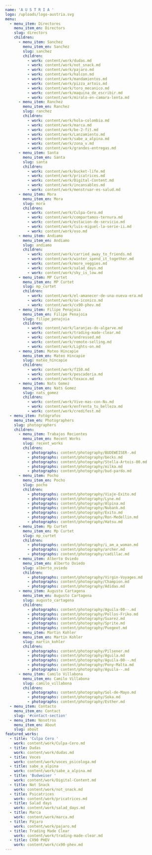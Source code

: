 ```yaml
---
name: 'A U S T R I A '
logo: /uploads/logo-austria.svg
menu:
  - menu_item: Directores
    menu_item_en: Directors
    slug: directors
    children:
      - menu_item: Sanchez
        menu_item_en: Sanchez
        slug: sanchez
        children:
          - work: content/work/dudas.md
          - work: content/work/not_snack.md
          - work: content/work/pajaro.md
          - work: content/work/halcon.md
          - work: content/work/mandamientos.md
          - work: content/work/pizza_artois.md
          - work: content/work/toro_mecanico.md
          - work: content/work/maquina_de_escribir.md
          - work: content/work/miralo-en-camara-lenta.md
      - menu_item: Ranchez
        menu_item_en: Ranchez
        slug: ranchez
        children:
          - work: content/work/hola-colombia.md
          - work: content/work/marca.md
          - work: content/work/be-2-fit.md
          - work: content/work/Lanzamiento.md
          - work: content/work/sabe_a_alpina.md
          - work: content/work/zona_v.md
          - work: content/work/grandes-entregas.md
      - menu_item: Santa
        menu_item_en: Santa
        slug: santa
        children:
          - work: content/work/bucket-life.md
          - work: content/work/pricatrices.md
          - work: content/work/Digital-Content.md
          - work: content/work/incansables.md
          - work: content/work/menstruar-es-salud.md
      - menu_item: Mora
        menu_item_en: Mora
        slug: mora
        children:
          - work: content/work/Culpa-Cero.md
          - work: content/work/compartamos-ternura.md
          - work: content/work/estacion-de-servicio.md
          - work: content/work/luis-miguel-la-serie-ii.md
          - work: content/work/oso.md
      - menu_item: Andiamo
        menu_item_en: Andiamo
        slug: andiamo
        children:
          - work: content/work/carried_away_to_friends.md
          - work: content/work/winter_spend_it_together.md
          - work: content/work/more_veggies.md
          - work: content/work/salad_days.md
          - work: content/work/sky_is_low.md
      - menu_item: MP Curtet
        menu_item_en: MP Curtet
        slug: mp_curtet
        children:
          - work: content/work/el-amanecer-de-una-nueva-era.md
          - work: content/work/se-iconico.md
          - work: content/work/cx90-phev.md
      - menu_item: Filipe Penajoia
        menu_item_en: Filipe Penajoia
        slug: filipe_penajoia
        children:
          - work: content/work/laranjas-do-algarve.md
          - work: content/work/trading-made-clear.md
          - work: content/work/undressed.md
          - work: content/work/remote-selling.md
          - work: content/work/Lights-on.md
      - menu_item: Mateo Hincapie
        menu_item_en: Mateo Hincapie
        slug: mateo_hincapie
        children:
          - work: content/work/f150.md
          - work: content/work/pescaderia.md
          - work: content/work/texaco.md
      - menu_item: Nats Gomez
        menu_item_en: Nats Gomez
        slug: nats_gomez
        children:
          - work: content/work/Vive-mas-con-Nu.md
          - work: content/work/enfrenta_tu_belleza.md
          - work: content/work/credifest.md
  - menu_item: Fotógrafos
    menu_item_en: Photographers
    slug: photographers
    children:
      - menu_item: Trabajos Recientes
        menu_item_en: Recent Works
        slug: recent_works
        children:
          - photographs: content/photography/BUDEWEISER-.md
          - photographs: content/photography/becks.md
          - photographs: content/photography/Stella-Artois-00.md
          - photographs: content/photography/milka.md
          - photographs: content/photography/bud-pardo.md
      - menu_item: Pocho
        menu_item_en: Pocho
        slug: pocho
        children:
          - photographs: content/photography/Viaje-Exito.md
          - photographs: content/photography/Lyne.md
          - photographs: content/photography/Alpina.md
          - photographs: content/photography/Nubank.md
          - photographs: content/photography/Exito.md
          - photographs: content/photography/Ron-Medellin.md
          - photographs: content/photography/Hatsu.md
      - menu_item: Mp Curtet
        menu_item_en: Mp Curtet
        slug: mp_curtet
        children:
          - photographs: content/photography/i_am_a_woman.md
          - photographs: content/photography/archer.md
          - photographs: content/photography/cadillac.md
      - menu_item: Alberto Oviedo
        menu_item_en: Alberto Oviedo
        slug: alberto_oviedo
        children:
          - photographs: content/photography/Virgin-Voyages.md
          - photographs: content/photography/Champion.md
          - photographs: content/photography/Adidas.md
      - menu_item: Augusto Cartagena
        menu_item_en: Augusto Cartagena
        slug: augusto_cartagena
        children:
          - photographs: content/photography/Aguila-00--.md
          - photographs: content/photography/Pollos-Friko.md
          - photographs: content/photography/Suarez.md
          - photographs: content/photography/Sprite.md
          - photographs: content/photography/Puegeot.md
      - menu_item: Martin Kohler
        menu_item_en: Martin Kohler
        slug: martin_kohler
        children:
          - photographs: content/photography/Pilsener.md
          - photographs: content/photography/Aguila.md
          - photographs: content/photography/Aguila-00--.md
          - photographs: content/photography/Pony-Malta.md
          - photographs: content/photography/Aguila--.md
      - menu_item: Camilo Villabona
        menu_item_en: Camilo Villabona
        slug: camilo_villabona
        children:
          - photographs: content/photography/Sol-de-Mayo.md
          - photographs: content/photography/Soka.md
          - photographs: content/photography/Esther.md
  - menu_item: Contacto
    menu_item_en: Contact
    slug: '#contact-section'
  - menu_item: Nosotros
    menu_item_en: About
    slug: about
featured_works:
  - title: 'Culpa Cero '
    work: content/work/Culpa-Cero.md
  - title: Dudas
    work: content/work/dudas.md
  - title: Voces
    work: content/work/voces_psicologa.md
  - title: sabe_a_alpina
    work: content/work/sabe_a_alpina.md
  - title: 'Budweiser '
    work: content/work/Digital-Content.md
  - title: Not Snack
    work: content/work/not_snack.md
  - title: Psicatrices
    work: content/work/pricatrices.md
  - title: Salad days
    work: content/work/salad_days.md
  - title: Marca
    work: content/work/marca.md
  - title: Pájaro
    work: content/work/pajaro.md
  - title: Trading Made Clear
    work: content/work/trading-made-clear.md
  - title: CX90 PHEV
    work: content/work/cx90-phev.md
---
```



